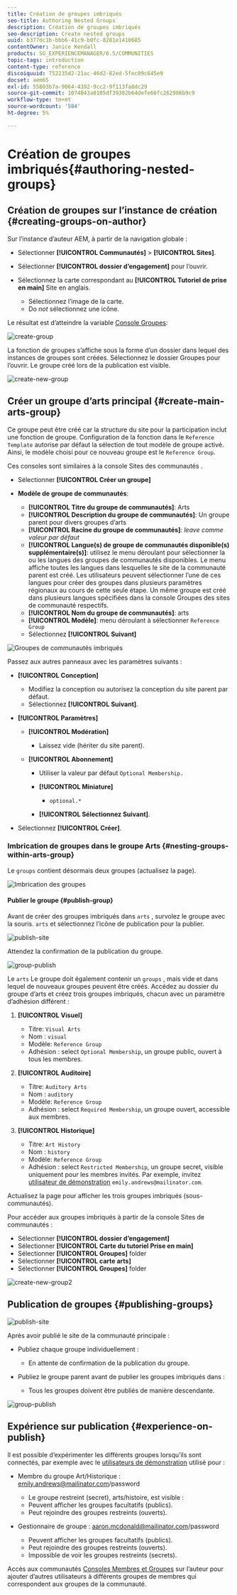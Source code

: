 ```yaml
---
title: Création de groupes imbriqués
seo-title: Authoring Nested Groups
description: Création de groupes imbriqués
seo-description: Create nested groups
uuid: b377dc1b-bbb6-41c9-b0fc-8281e1410685
contentOwner: Janice Kendall
products: SG_EXPERIENCEMANAGER/6.5/COMMUNITIES
topic-tags: introduction
content-type: reference
discoiquuid: 752235d2-21ac-46d2-82ed-5fec09c645e9
docset: aem65
exl-id: 55803b7a-9064-4392-9cc2-9f113fa8dc29
source-git-commit: 1074843a0105df39382b64defe66fc262986b9c9
workflow-type: tm+mt
source-wordcount: '584'
ht-degree: 5%

---
```


# Création de groupes imbriqués{#authoring-nested-groups}

## Création de groupes sur l’instance de création {#creating-groups-on-author}

Sur l’instance d’auteur AEM, à partir de la navigation globale :

* Sélectionner **[!UICONTROL Communautés]** > **[!UICONTROL Sites]**.
* Sélectionner **[!UICONTROL dossier d’engagement]** pour l’ouvrir.
* Sélectionnez la carte correspondant au **[!UICONTROL Tutoriel de prise en main]** Site en anglais.

   * Sélectionnez l’image de la carte.
   * Do *not* sélectionnez une icône.

Le résultat est d’atteindre la variable [Console Groupes](/help/communities/groups.md):

![create-group](assets/create-group.png)

La fonction de groupes s’affiche sous la forme d’un dossier dans lequel des instances de groupes sont créées. Sélectionnez le dossier Groupes pour l’ouvrir. Le groupe créé lors de la publication est visible.

![create-new-group](assets/create-new-group.png)

## Créer un groupe d’arts principal {#create-main-arts-group}

Ce groupe peut être créé car la structure du site pour la participation inclut une fonction de groupe. Configuration de la fonction dans le `Reference Template` autorise par défaut la sélection de tout modèle de groupe activé. Ainsi, le modèle choisi pour ce nouveau groupe est le `Reference Group`.

Ces consoles sont similaires à la console Sites des communautés .

* Sélectionner **[!UICONTROL Créer un groupe]**

* **Modèle de groupe de communautés**:

   * **[!UICONTROL Titre du groupe de communautés]**: Arts
   * **[!UICONTROL Description du groupe de communautés]**: Un groupe parent pour divers groupes d’arts
   * **[!UICONTROL Racine du groupe de communautés]**: *leave comme valeur par défaut*
   * **[!UICONTROL Langue(s) de groupe de communautés disponible(s) supplémentaire(s)]**: utilisez le menu déroulant pour sélectionner la ou les langues des groupes de communautés disponibles. Le menu affiche toutes les langues dans lesquelles le site de la communauté parent est créé. Les utilisateurs peuvent sélectionner l’une de ces langues pour créer des groupes dans plusieurs paramètres régionaux au cours de cette seule étape. Un même groupe est créé dans plusieurs langues spécifiées dans la console Groupes des sites de communauté respectifs.
   * **[!UICONTROL Nom du groupe de communautés]**: arts
   * **[!UICONTROL Modèle]**: menu déroulant à sélectionner `Reference Group`
   * Sélectionnez **[!UICONTROL Suivant]**

![Groupes de communautés imbriqués](assets/parent-to-nestedgroup.png)

Passez aux autres panneaux avec les paramètres suivants :

* **[!UICONTROL Conception]**

   * Modifiez la conception ou autorisez la conception du site parent par défaut.
   * Sélectionnez **[!UICONTROL Suivant]**.

* **[!UICONTROL Paramètres]**

   * **[!UICONTROL Modération]**

      * Laissez vide (hériter du site parent).
   * **[!UICONTROL Abonnement]**

      * Utiliser la valeur par défaut `Optional Membership.`

      * **[!UICONTROL Miniature]**
         * `optional.*`
      * **[!UICONTROL Sélectionnez Suivant]**.



* Sélectionnez **[!UICONTROL Créer]**.

### Imbrication de groupes dans le groupe Arts {#nesting-groups-within-arts-group}

Le `groups` contient désormais deux groupes (actualisez la page).

![Imbrication des groupes](assets/create-community-group.png)

#### Publier le groupe {#publish-group}

Avant de créer des groupes imbriqués dans `arts` , survolez le groupe avec la souris. `arts` et sélectionnez l’icône de publication pour la publier.

![publish-site](assets/publish-site.png)

Attendez la confirmation de la publication du groupe.

![group-publish](assets/group-published.png)

Le `arts` Le groupe doit également contenir un `groups` , mais vide et dans lequel de nouveaux groupes peuvent être créés. Accédez au dossier du groupe d’arts et créez trois groupes imbriqués, chacun avec un paramètre d’adhésion différent :

1. **[!UICONTROL Visuel]**

   * Titre: `Visual Arts`
   * Nom : `visual`
   * Modèle: `Reference Group`
   * Adhésion : select `Optional Membership`, un groupe public, ouvert à tous les membres.

1. **[!UICONTROL Auditoire]**

   * Titre: `Auditory Arts`
   * Nom : `auditory`
   * Modèle: `Reference Group`
   * Adhésion : select `Required Membership`, un groupe ouvert, accessible aux membres.

1. **[!UICONTROL Historique]**

   * Titre: `Art History`
   * Nom : `history`
   * Modèle: `Reference Group`
   * Adhésion : select `Restricted Membership`, un groupe secret, visible uniquement pour les membres invités. Par exemple, invitez [utilisateur de démonstration](/help/communities/tutorials.md#demo-users) `emily.andrews@mailinator.com`.

Actualisez la page pour afficher les trois groupes imbriqués (sous-communautés).

Pour accéder aux groupes imbriqués à partir de la console Sites de communautés :

* Sélectionner **[!UICONTROL dossier d’engagement]**
* Sélectionner **[!UICONTROL Carte du tutoriel Prise en main]**
* Sélectionner **[!UICONTROL Groupes]** folder
* Sélectionner **[!UICONTROL carte arts]**
* Sélectionner **[!UICONTROL Groupes]** folder

![create-new-group2](assets/create-new-group2.png)

## Publication de groupes {#publishing-groups}

![publish-site](assets/publish-site.png)

Après avoir publié le site de la communauté principale :

* Publiez chaque groupe individuellement :

   * En attente de confirmation de la publication du groupe.

* Publiez le groupe parent avant de publier les groupes imbriqués dans :

   * Tous les groupes doivent être publiés de manière descendante.

![group-publish](assets/group-published.png)

## Expérience sur publication {#experience-on-publish}

Il est possible d’expérimenter les différents groupes lorsqu’ils sont connectés, par exemple avec le [utilisateurs de démonstration](/help/communities/tutorials.md#demo-users) utilisé pour :

* Membre du groupe Art/Historique : emily.andrews@mailinator.com/password
   * Le groupe restreint (secret), arts/histoire, est visible :
   * Peuvent afficher les groupes facultatifs (publics).
   * Peut rejoindre des groupes restreints (ouverts).

* Gestionnaire de groupe : aaron.mcdonald@mailinator.com/password

   * Peuvent afficher les groupes facultatifs (publics).
   * Peut rejoindre des groupes restreints (ouverts).
   * Impossible de voir les groupes restreints (secrets).

Accès aux communautés [Consoles Membres et Groupes](/help/communities/members.md) sur l’auteur pour ajouter d’autres utilisateurs à différents groupes de membres qui correspondent aux groupes de la communauté.

